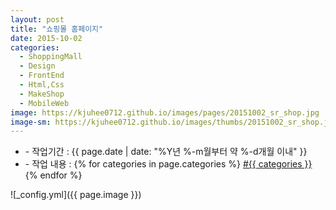 ```yaml
---
layout: post
title: "쇼핑몰 홈페이지"
date: 2015-10-02
categories:
  - ShoppingMall
  - Design
  - FrontEnd
  - Html,Css
  - MakeShop
  - MobileWeb
image: https://kjuhee0712.github.io/images/pages/20151002_sr_shop.jpg
image-sm: https://kjuhee0712.github.io/images/thumbs/20151002_sr_shop.jpg
---
```


<ul class="inform">
	<li class="preview__date" itemprop="datePublished" datetime="{{ page.date | date_to_xmlschema }}">- 작업기간 : {{ page.date | date: "%Y년 %-m월부터 약 %-d개월 이내" }}</li>
	<li class="preview__catetory" itemprop="catetory">- 작업 내용 :
		{% for categories in page.categories %}
           <a href="/category/{{ categories }}/">#{{ categories }}</a>     
      	{% endfor %}</li>
</ul>

![_config.yml]({{ page.image }})


